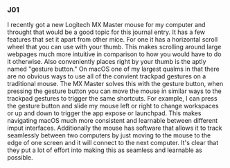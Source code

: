 ### J01

I recently got a new Logitech MX Master mouse for my computer and throught that would be a good topic for 
this journal entry. It has a few features that set it apart from other mice. For one it has a horizontal 
scroll wheel that you can use with your thumb. This makes scrolling around large webpages much
more intuitive in comparison to how you would have to do it otherwise. Also conveniently places right by
your thumb is the aptly named "gesture button." On macOS one of my largest qualms in that there are no 
obvious ways to use all of the convient trackpad gestures on a traditional mouse. The MX Master solves
this with the gesture button, when pressing the gesture button you can move the mouse in similar ways
to the trackpad gestures to trigger the same shortcuts. For example, I can press the gesture button
and slide my mouse left or right to change workspaces or up and down to trigger the app expose or 
launchpad. This makes navigating macOS much more consistent and learnable between different imput 
interfaces. Additionally the mouse has software that allows it to track seamlessly between two 
computers by just moving to the mouse to the edge of one screen and it will connect to the next computer.
It's clear that they put a lot of effort into making this as seamless and learnable as possible.
